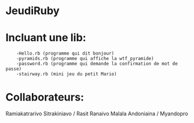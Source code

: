 # JeudiRuby
# Incluant une lib:
        -Hello.rb (programme qui dit bonjour)
        -pyramids.rb (programme qui affiche la wtf_pyramide)
        -password.rb (programme qui demande la confirmation de mot de passe)
        -stairway.rb (mini jeu du petit Mario)
# Collaborateurs: 
Ramiakatrarivo Sitrakiniavo / Rasit
Ranaivo Malala Andoniaina / Myandopro
